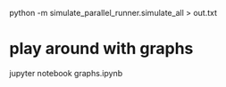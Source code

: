python -m simulate_parallel_runner.simulate_all > out.txt

# play around with graphs
jupyter notebook graphs.ipynb

#

